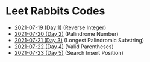 # Leet Rabbits Codes

- [2021-07-19 (Day 1)](./2021-07-19%20(day1)) (Reverse Integer)
- [2021-07-20 (Day 2)](./2021-07-20%20(day2)) (Palindrome Number)
- [2021-07-21 (Day 3)](./2021-07-21%20(day3)) (Longest Palindromic Substring)
- [2021-07-22 (Day 4)](./2021-07-22%20(day4)) (Valid Parentheses)
- [2021-07-23 (Day 5)](./2021-07-23%20(day5)) (Search Insert Position)
